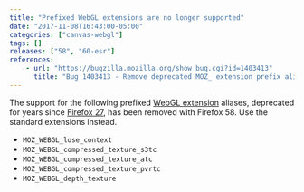 ```yaml
---
title: "Prefixed WebGL extensions are no longer supported"
date: "2017-11-08T16:43:00-05:00"
categories: ["canvas-webgl"]
tags: []
releases: ["58", "60-esr"]
references:
    - url: "https://bugzilla.mozilla.org/show_bug.cgi?id=1403413"
      title: "Bug 1403413 - Remove deprecated MOZ_ extension prefix aliases"
---
```

The support for the following prefixed [WebGL extension](https://developer.mozilla.org/docs/Web/API/WebGL_API/Using_Extensions) aliases, deprecated for years since [Firefox 27](https://www.fxsitecompat.dev/en-CA/docs/2013/prefixed-extensions-have-been-deprecated/), has been removed with Firefox 58. Use the standard extensions instead.

* `MOZ_WEBGL_lose_context`
* `MOZ_WEBGL_compressed_texture_s3tc`
* `MOZ_WEBGL_compressed_texture_atc`
* `MOZ_WEBGL_compressed_texture_pvrtc`
* `MOZ_WEBGL_depth_texture`
